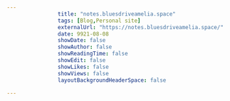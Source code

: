 ---
                title: "notes.bluesdriveamelia.space"
                tags: [Blog,Personal site]
                externalUrl: "https://notes.bluesdriveamelia.space/"
                date: 9921-08-08
                showDate: false
                showAuthor: false
                showReadingTime: false
                showEdit: false
                showLikes: false
                showViews: false
                layoutBackgroundHeaderSpace: false
                ---
